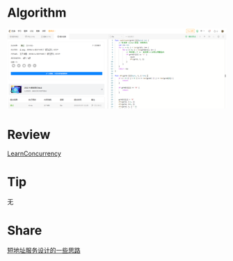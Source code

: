 # Algorithm

![算法](../../images/ricardoyu-2023-01-01-lc.png "算法")

# Review

[LearnConcurrency](https://github.com/golang/go/wiki/LearnConcurrency)

# Tip

无

# Share

[短地址服务设计的一些思路](https://fuschia-route-dbf.notion.site/e5dd5771ad254098aae4abf9102c7ddc)
